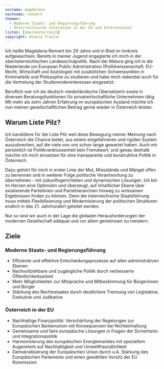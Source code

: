 ```yaml
---
vorname: magdalena
nachname: rennert
themen:
  - Moderne Staats- und Regierungsführung
  - Österreichische Interessen in der EU und International
listen: [oberoesterreich]
copyright: Bianca Traxler
---
```


Ich heiße Magdalena Rennert bin 29 Jahre und in Ried im Innkreis aufgewachsen. Bereits in meiner Jugend engagierte ich mich in der oberösterreichischen Landesschulpolitik. Nach der Matura ging ich in die Niederlande um European Public Administration (Politikwissenschaft, EU-Recht, Wirtschaft und Soziologie) mit zusätzlichen Schwerpunkten in Kriminalistik und Philosophie zu studieren und habe mich nebenbei auch für die Vertretung der Studierendeninteressen eingesetzt.

Beruflich war ich als deutsch-niederländische Übersetzerin sowie in diversen Beratungsfunktionen für privatwirtschaftliche Unternehmen tätig. Mit mehr als zehn Jahren Erfahrung im europäischen Ausland möchte ich nun meinen gesellschaftlichen Beitrag gerne wieder in Österreich leisten.

## Warum Liste Pilz?

Ich kandidiere für die Liste Pilz weil diese Bewegung meiner Meinung nach Österreich die Chance bietet, aus einem eingefahrenen und rigiden System auszubrechen, auf die viele von uns schon lange gewartet haben. Auch mir persönlich ist Politikverdrossenheit kein Fremdwort, und genau deshalb möchte ich mich einsetzen für eine transparente und konstruktive Politik in Österreich.

Dazu gehört für mich in erster Linie der Mut, Missstände und Mängel offen zu benennen und in weiterer Folge politische Verantwortung zu übernehmen - mit zukunftsgerichteten und dynamischen Lösungen. Ich bin im Herzen eine Optimistin und überzeugt, auf inhaltlicher Ebene über existierende Parteilinien und Parteihierarchien hinweg zu wirksamen Ergebnissen finden zu können. Denn die österreichische Staatsführung muss mittels Flexibilisierung und Modernisierung der politischen Strukturen endlich in das 21. Jahrhundert geleitet werden.

Nur so sind wir auch in der Lage die globalen Herausforderungen der modernen Gesellschaft adäquat und vor allem gemeinsam zu meistern.

## Ziele
### Moderne Staats- und Regierungsführung
* Effiziente und effektive Entscheidungsprozesse auf allen administrativen Ebenen
* Nachvollziehbare und zugängliche Politik durch verbesserte Öffentlichkeitsarbeit
* Mehr Möglichkeiten zur Mitsprache und Mitbestimmung für Bürgerinnen und Bürger
* Stärkung des Rechtsstaates durch deutlichere Trennung von Legislative, Exekutive und Judikative

### Österreich in der EU
* Nachhaltige Finanzpolitik: Verschärfung der Regelungen zur Europäischen Bankenunion mit Konsequenzen bei Nichteinhaltung
* Gemeinsame und faire europäische Lösungen in Fragen der Sicherheits- und Integrationspolitik
* Harmonisierung des europäischen Energiemarktes mit speziellem Augenmerk auf Nachhaltigkeit und Umweltfreundlichkeit
* Demokratisierung der Europäischen Union durch u.A. Stärkung des Europäischen Parlaments und einen gewählten Vorsitz der EU Kommission
